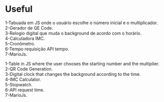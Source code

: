 # Useful

1-Tabuada em JS onde o usuário escolhe o número inicial e o multiplicador. <br>
2-Gerador de QE Code. <br>
3-Relogio digital que muda o background de acordo com o horário. <br>
4-Calculadora IMC. <br>
5-Cronômetro. <br>
6-Tempo requisição API tempo. <br>
7-MarioJs. <br>

1-Table in JS where the user chooses the starting number and the multiplier. <br>
2-QR Code Generation. <br>
3-Digital clock that changes the background according to the time. <br>
4-IMC Calculator. <br>
5-Stopwatch. <br> 
6-API request time. <br>
7-MarioJs. <br>




